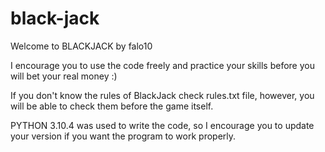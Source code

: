 # black-jack

Welcome to BLACKJACK by falo10

I encourage you to use the code freely and practice your skills before you will bet your real money :)

If you don't know the rules of BlackJack check rules.txt file, however, you will be able to check them before the game itself.

PYTHON 3.10.4 was used to write the code, so I encourage you to update your version if you want the program to work properly.